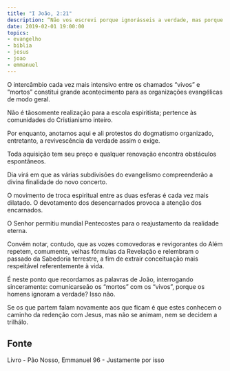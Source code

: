```yaml
---
title: "I João, 2:21"
description: “Não vos escrevi porque ignorásseis a verdade, mas porque a conheceis.”
date: 2019-02-01 19:00:00
topics: 
- evangelho
- biblia
- jesus
- joao
- emmanuel
---
```


O intercâmbio cada vez mais intensivo entre os chamados “vivos” e
“mortos” constitui grande acontecimento para as organizações evangélicas de modo
geral.

Não é tão­somente realização para a escola espiritista; pertence às
comunidades do Cristianismo inteiro.

Por enquanto, anotamos aqui e ali protestos do dogmatismo organizado,
entretanto, a revivescência da verdade assim o exige.

Toda aquisição tem seu preço e qualquer renovação encontra obstáculos
espontâneos.

Dia virá em que as várias subdivisões do evangelismo compreenderão a
divina finalidade do novo concerto.

O movimento de troca espiritual entre as duas esferas é cada vez mais
dilatado. O devotamento dos desencarnados provoca a atenção dos encarnados.

O Senhor permitiu mundial Pentecostes para o reajustamento da realidade
eterna.

Convém notar, contudo, que as vozes comovedoras e revigorantes do Além
repetem, comumente, velhas fórmulas da Revelação e relembram o passado da
Sabedoria terrestre, a fim de extrair conceituação mais respeitável referentemente à
vida.

É neste ponto que recordamos as palavras de João, interrogando
sinceramente: comunicar­se­ão os “mortos” com os “vivos”, porque os homens
ignoram a verdade?
Isso não.

Se os que partem falam novamente aos que ficam é que estes conhecem o
caminho da redenção com Jesus, mas não se animam, nem se decidem a trilhá­lo.



## Fonte
Livro - Pão Nosso, Emmanuel
96 - Justamente por isso
